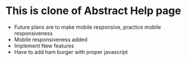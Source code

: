 # This is clone of Abstract Help page

- Future plans are to make mobile responsive, practice mobile responsiveness
- Mobile responsiveness added
- Implement New features
- Have to add ham burger with proper javascript